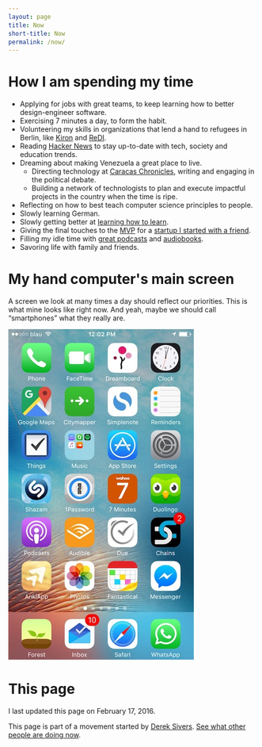 ```yaml
---
layout: page
title: Now
short-title: Now
permalink: /now/
---
```


# How I am spending my time
* Applying for jobs with great teams, to keep learning how to better design-engineer software.
* Exercising 7 minutes a day, to form the habit.
* Volunteering my skills in organizations that lend a hand to refugees in Berlin, like [Kiron](https://kiron.university/) and [ReDI](http://www.redi-school.org/).
* Reading [Hacker News](http://www.twitter.com/newsycombinator) to stay up-to-date with tech, society and education trends.
* Dreaming about making Venezuela a great place to live.
  * Directing technology at [Caracas Chronicles](http://www.caracaschronicles.com), writing and engaging in the political debate.
  * Building a network of technologists to plan and execute impactful projects in the country when the time is ripe.
* Reflecting on how to best teach computer science principles to people.
* Slowly learning German.
* Slowly getting better at [learning how to learn](https://www.coursera.org/learn/learning-how-to-learn).
* Giving the final touches to the [MVP](https://en.wikipedia.org/wiki/Minimum_viable_product) for a [startup I started with a friend](http://www.magia.se/comewith-landing/).
* Filling my idle time with [great  podcasts](http://fourhourworkweek.com/podcast/) and [audiobooks](www.audible.com/pd/Science-Technology/Sapiens-Audiobook/B00SXJF7J4+&cd=1).
* Savoring life with family and friends.

# My hand computer's main screen
A screen we look at many times a day should reflect our priorities. This is
what mine looks like right now. And yeah, maybe we should call “smartphones” what they really are.

![This is my iPhone's current main screen.](/img/screens/screen-2016.02.17.jpg)

# This page
I last updated this page on February 17, 2016.

This page is part of a movement started by [Derek Sivers](https://sivers.org/). [See what other people are doing now](http://www.nownownow.com).

